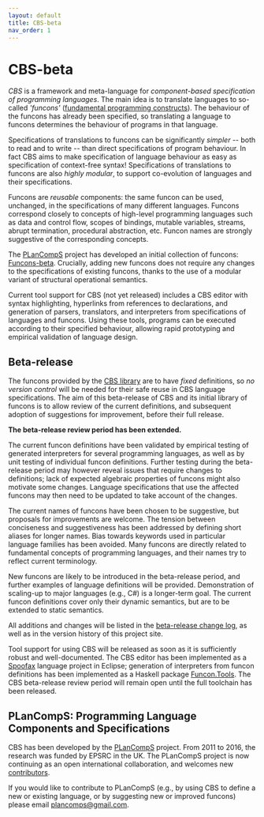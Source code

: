 ```yaml
---
layout: default
title: CBS-beta
nav_order: 1
---
```


CBS-beta
========

_CBS_ is a framework and meta-language for _component-based specification of
programming languages_. The main idea is to translate languages to so-called
_'funcons'_ ([fundamental programming constructs]). The behaviour of the funcons
has already been specified, so translating a language to funcons determines the
behaviour of programs in that language.

Specifications of translations to funcons can be significantly _simpler_ -- both
to read and to write -- than direct specifications of program behaviour. In fact
CBS aims to make specification of language behaviour as easy as specification of
context-free syntax! Specifications of translations to funcons are also
_highly modular_, to support co-evolution of languages and their specifications.

Funcons are _reusable_ components: the same funcon can be used, unchanged, in
the specifications of many different languages. Funcons correspond closely to
concepts of high-level programming languages such as data and control flow,
scopes of bindings, mutable variables, streams, abrupt termination, procedural
abstraction, etc. Funcon names are strongly suggestive of the corresponding
concepts.

The [PLanCompS] project has developed an initial collection of funcons:
[Funcons-beta]. Crucially, adding new funcons does not require any changes to
the specifications of existing funcons, thanks to the use of a modular variant
of structural operational semantics.

Current tool support for CBS (not yet released) includes a CBS editor with
syntax highlighting, hyperlinks from references to declarations, and generation
of parsers, translators, and interpreters from specifications of languages and
funcons. Using these tools, programs can be executed according to their
specified behaviour, allowing rapid prototyping and empirical validation of
language design.


Beta-release
------------

The funcons provided by the [CBS library] are to have *fixed* definitions, so
*no version control* will be needed for their safe reuse in CBS language
specifications. The aim of this beta-release of CBS and its initial library of
funcons is to allow review of the current definitions, and subsequent adoption
of suggestions for improvement, before their full release.

**The beta-release review period has been extended.**

The current funcon definitions have been validated by empirical testing of
generated interpreters for several programming languages, as well as by unit
testing of individual funcon definitions. Further testing during the
beta-release period may however reveal issues that require changes to
definitions; lack of expected algebraic properties of funcons might
also motivate some changes. Language specifications that use the affected
funcons may then need to be updated to take account of the changes.

The current names of funcons have been chosen to be suggestive, but proposals
for improvements are welcome. The tension between conciseness and suggestiveness
has been addressed by defining short aliases for longer names. Bias towards
keywords used in particular language families has been avoided. Many funcons
are directly related to fundamental concepts of programming languages, and
their names try to reflect current terminology.

New funcons are likely to be introduced in the beta-release period, and further
examples of language definitions will be provided. Demonstration of scaling-up
to major languages (e.g., C#) is a longer-term goal. The current funcon
definitions cover only their dynamic semantics, but are to be extended to
static semantics.

All additions and changes will be listed in the [beta-release change log],
as well as in the version history of this project site.

Tool support for using CBS will be released as soon as it is sufficiently robust
and well-documented. The CBS editor has been implemented as a [Spoofax] language
project in Eclipse; generation of interpreters from funcon definitions has been
implemented as a Haskell package [Funcon.Tools]. The CBS beta-release review
period will remain open until the full toolchain has been released.


PLanCompS: Programming Language Components and Specifications
----------

CBS has been developed by the [PLanCompS] project. From 2011 to 2016, the
research was funded by EPSRC in the UK. The PLanCompS project is now continuing
as an open international collaboration, and welcomes new [contributors].

If you would like to contribute to PLanCompS (e.g., by using CBS to define a new
or existing language, or by suggesting new or improved funcons) please email
plancomps@gmail.com.

[Fundamental programming constructs]: Funcons-beta/index.md

[Funcons-beta]: Funcons-beta/index.md

[Languages-beta]: Languages-beta/index.md

[CBS library]: Funcons-beta/Funcons-Index/index.html

[Beta-release change log]: Changes.md

[Spoofax]: http://www.metaborg.org

[Funcon.Tools]: https://hackage.haskell.org/package/funcons-tools/docs/Funcons-Tools.html

[PLanCompS]: http://plancomps.org

[Contributors]: Contributors.md
